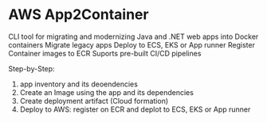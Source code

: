 
# AWS App2Container

CLI tool for migrating and modernizing Java and .NET web apps into Docker containers
Migrate legacy apps
Deploy to ECS, EKS or App runner
Register Container images to ECR
Suports pre-built CI/CD pipelines

Step-by-Step:
1. app inventory and its deoendencies
2. Create an Image using the app and its dependencies
3. Create deployment artifact (Cloud formation)
4. Deploy to AWS: register on ECR and deplot to ECS, EKS or App runner